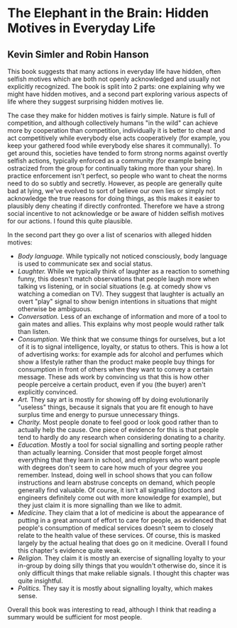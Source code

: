 # The Elephant in the Brain: Hidden Motives in Everyday Life

## Kevin Simler and Robin Hanson

This book suggests that many actions in everyday life have hidden, often
selfish motives which are both not openly acknowledged and usually not
explicitly recognized. The book is split into 2 parts: one explaining why we
might have hidden motives, and a second part exploring various aspects of life
where they suggest surprising hidden motives lie.

The case they make for hidden motives is fairly simple. Nature is full of
competition, and although collectively humans "in the wild" can achieve more by
cooperation than competition, individually it is better to cheat and act
competitively while everybody else acts cooperatively (for example, you keep
your gathered food while everybody else shares it communally). To get around
this, societies have tended to form strong norms against overtly selfish
actions, typically enforced as a community (for example being ostracized from
the group for continually taking more than your share). In practice enforcement
isn't perfect, so people who want to cheat the norms need to do so subtly and
secretly. However, as people are generally quite bad at lying, we've evolved to
sort of believe our own lies or simply not acknowledge the true reasons for
doing things, as this makes it easier to plausibly deny cheating if directly
confronted. Therefore we have a strong social incentive to not acknowledge or
be aware of hidden selfish motives for our actions. I found this quite
plausible.

In the second part they go over a list of scenarios with alleged hidden motives:

- *Body language.* While typically not noticed consciously, body language is
  used to communicate sex and social status.
- *Laughter.* While we typically think of laughter as a reaction to something
  funny, this doesn't match observations that people laugh more when talking vs
  listening, or in social situations (e.g. at comedy show vs watching
  a comedian on TV). They suggest that laughter is actually an overt "play"
  signal to show benign intentions in situations that might otherwise be
  ambiguous.
- *Conversation.* Less of an exchange of information and more of a tool to gain
  mates and allies. This explains why most people would rather talk than
  listen.
- *Consumption.* We think that we consume things for ourselves, but a lot of it
  is to signal intelligence, loyalty, or status to others. This is how a lot of
  advertising works: for example ads for alcohol and perfumes which show
  a lifestyle rather than the product make people buy things for consumption in
  front of others when they want to convey a certain message. These ads work by
  convincing us that this is how other people perceive a certain product, even
  if you (the buyer) aren't explicitly convinced.
- *Art.* They say art is mostly for showing off by doing evolutionarily
  "useless" things, because it signals that you are fit enough to have surplus
  time and energy to pursue unnecessary things.
- *Charity.* Most people donate to feel good or look good rather than to
  actually help the cause. One piece of evidence for this is that people tend
  to hardly do any research when considering donating to a charity.
- *Education.* Mostly a tool for social signalling and sorting people rather
  than actually learning. Consider that most people forget almost everything
  that they learn in school, and employers who want people with degrees don't
  seem to care how much of your degree you remember. Instead, doing well in
  school shows that you can follow instructions and learn abstruse concepts on
  demand, which people generally find valuable. Of course, it isn't all
  signalling (doctors and engineers definitely come out with more knowledge for
  example), but they just claim it is more signalling than we like to admit.
- *Medicine*. They claim that a lot of medicine is about the appearance of
  putting in a great amount of effort to care for people, as evidenced that
  people's consumption of medical services doesn't seem to closely relate to
  the health value of these services. Of course, this is masked largely by the
  actual healing that does go on it medicine. Overall I found this chapter's
  evidence quite weak.
- *Religion.* They claim it is mostly an exercise of signalling loyalty to your
  in-group by doing silly things that you wouldn't otherwise do, since it is
  only difficult things that make reliable signals. I thought this chapter was
  quite insightful.
- *Politics.* They say it is mostly about signalling loyalty, which makes
  sense.

Overall this book was interesting to read, although I think that reading
a summary would be sufficient for most people.

